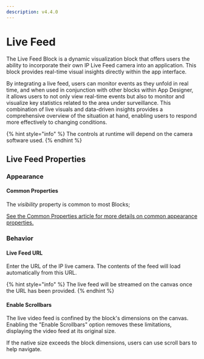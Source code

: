 ```yaml
---
description: v4.4.0
---
```


# Live Feed

The Live Feed Block is a dynamic visualization block that offers users the ability to incorporate their own IP Live Feed camera into an application. This block provides real-time visual insights directly within the app interface.&#x20;

By integrating a live feed, users can monitor events as they unfold in real time, and when used in conjunction with other blocks within App Designer, it allows users to not only view real-time events but also to monitor and visualize key statistics related to the area under surveillance. This combination of live visuals and data-driven insights provides a comprehensive overview of the situation at hand, enabling users to respond more effectively to changing conditions.

{% hint style="info" %}
The controls at runtime will depend on the camera software used.
{% endhint %}

## Live Feed Properties

### Appearance

#### Common Properties

The _visibility_ property is common to most Blocks;

[See the Common Properties article for more details on common appearance properties.](../common-properties.md#appearance)

### Behavior

#### Live Feed URL&#x20;

Enter the URL of the IP live camera. The contents of the feed will load automatically from this URL.

{% hint style="info" %}
The live feed will be streamed on the canvas once the URL has been provided.
{% endhint %}

#### Enable Scrollbars&#x20;

The live video feed is confined by the block's dimensions on the canvas. Enabling the "Enable Scrollbars" option removes these limitations, displaying the video feed at its original size.&#x20;

If the native size exceeds the block dimensions, users can use scroll bars to help navigate.
